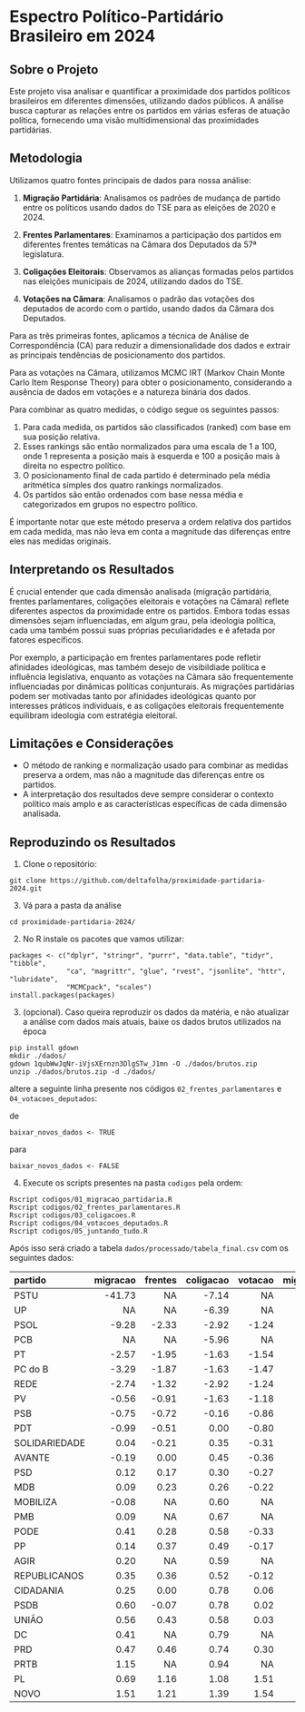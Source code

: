 # Espectro Político-Partidário Brasileiro em 2024

## Sobre o Projeto

Este projeto visa analisar e quantificar a proximidade dos partidos políticos brasileiros em diferentes dimensões, utilizando dados públicos. A análise busca capturar as relações entre os partidos em várias esferas de atuação política, fornecendo uma visão multidimensional das proximidades partidárias.

## Metodologia

Utilizamos quatro fontes principais de dados para nossa análise:

1. **Migração Partidária**: Analisamos os padrões de mudança de partido entre os políticos usando dados do TSE para as eleições de 2020 e 2024.

2. **Frentes Parlamentares**: Examinamos a participação dos partidos em diferentes frentes temáticas na Câmara dos Deputados da 57ª legislatura.

3. **Coligações Eleitorais**: Observamos as alianças formadas pelos partidos nas eleições municipais de 2024, utilizando dados do TSE.

4. **Votações na Câmara**: Analisamos o padrão das votações dos deputados de acordo com o partido, usando dados da Câmara dos Deputados.

Para as três primeiras fontes, aplicamos a técnica de Análise de Correspondência (CA) para reduzir a dimensionalidade dos dados e extrair as principais tendências de posicionamento dos partidos.

Para as votações na Câmara, utilizamos MCMC IRT (Markov Chain Monte Carlo Item Response Theory) para obter o posicionamento, considerando a ausência de dados em votações e a natureza binária dos dados.

Para combinar as quatro medidas, o código segue os seguintes passos:

1. Para cada medida, os partidos são classificados (ranked) com base em sua posição relativa.
2. Esses rankings são então normalizados para uma escala de 1 a 100, onde 1 representa a posição mais à esquerda e 100 a posição mais à direita no espectro político.
3. O posicionamento final de cada partido é determinado pela média aritmética simples dos quatro rankings normalizados.
4. Os partidos são então ordenados com base nessa média e categorizados em grupos no espectro político.

É importante notar que este método preserva a ordem relativa dos partidos em cada medida, mas não leva em conta a magnitude das diferenças entre eles nas medidas originais.

## Interpretando os Resultados

É crucial entender que cada dimensão analisada (migração partidária, frentes parlamentares, coligações eleitorais e votações na Câmara) reflete diferentes aspectos da proximidade entre os partidos. Embora todas essas dimensões sejam influenciadas, em algum grau, pela ideologia política, cada uma também possui suas próprias peculiaridades e é afetada por fatores específicos.

Por exemplo, a participação em frentes parlamentares pode refletir afinidades ideológicas, mas também desejo de visibildiade política e influência legislativa, enquanto as votações na Câmara são frequentemente influenciadas por dinâmicas políticas conjunturais. As migrações partidárias podem ser motivadas tanto por afinidades ideológicas quanto por interesses práticos individuais, e as coligações eleitorais frequentemente equilibram ideologia com estratégia eleitoral.


## Limitações e Considerações

- O método de ranking e normalização usado para combinar as medidas preserva a ordem, mas não a magnitude das diferenças entre os partidos.
- A interpretação dos resultados deve sempre considerar o contexto político mais amplo e as características específicas de cada dimensão analisada.

## Reproduzindo os Resultados

1. Clone o repositório:

```
git clone https://github.com/deltafolha/proximidade-partidaria-2024.git
``` 

3. Vá para a pasta da análise
``` 
cd proximidade-partidaria-2024/
``` 

2. No R instale os pacotes que vamos utilizar:

```
packages <- c("dplyr", "stringr", "purrr", "data.table", "tidyr", "tibble", 
              "ca", "magrittr", "glue", "rvest", "jsonlite", "httr", "lubridate", 
              "MCMCpack", "scales")
install.packages(packages)

```

3. (opcional). Caso queira reproduzir os dados da matéria, e não atualizar a  análise com dados mais atuais, baixe os dados brutos utilizados na época

```
pip install gdown
mkdir ./dados/
gdown 1qubWwJqNr-iVjsXErnzn3DlgSTw_J1mn -O ./dados/brutos.zip
unzip ./dados/brutos.zip -d ./dados/
```

altere a seguinte linha presente nos códigos `02_frentes_parlamentares` e `04_votacoes_deputados`:

de 

```
baixar_novos_dados <- TRUE
``` 

para 

```
baixar_novos_dados <- FALSE
```

4. Execute os scripts presentes na pasta `codigos` pela ordem:

```
Rscript codigos/01_migracao_partidaria.R
Rscript codigos/02_frentes_parlamentares.R
Rscript codigos/03_coligacoes.R
Rscript codigos/04_votacoes_deputados.R
Rscript codigos/05_juntando_tudo.R
```

Após isso será criado a tabela `dados/processado/tabela_final.csv` com os seguintes dados:


|partido       | migracao| frentes| coligacao| votacao| migracao_rank| frentes_rank| coligacao_rank| votacao_rank| media_rank|label      |
|:-------------|--------:|-------:|---------:|-------:|-------------:|------------:|--------------:|------------:|----------:|:----------|
|PSTU          |   -41.73|      NA|     -7.14|      NA|          1.00|           NA|           1.00|           NA|       1.00|esquerda_1 |
|UP            |       NA|      NA|     -6.39|      NA|            NA|           NA|           4.67|           NA|       4.67|esquerda_1 |
|PSOL          |    -9.28|   -2.33|     -2.92|   -1.24|          4.96|         1.00|          12.00|        11.42|       7.35|esquerda_1 |
|PCB           |       NA|      NA|     -5.96|      NA|            NA|           NA|           8.33|           NA|       8.33|esquerda_2 |
|PT            |    -2.57|   -1.95|     -1.63|   -1.54|         16.84|         6.21|          19.33|         1.00|      10.85|esquerda_2 |
|PC do B       |    -3.29|   -1.87|     -1.63|   -1.47|          8.92|        11.42|          19.33|         6.21|      11.47|esquerda_2 |
|REDE          |    -2.74|   -1.32|     -2.92|   -1.24|         12.88|        16.63|          12.00|        16.63|      14.54|esquerda_2 |
|PV            |    -0.56|   -0.91|     -1.63|   -1.18|         28.72|        21.84|          19.33|        21.84|      22.93|esquerda_3 |
|PSB           |    -0.75|   -0.72|     -0.16|   -0.86|         24.76|        27.05|          30.33|        27.05|      27.30|esquerda_3 |
|PDT           |    -0.99|   -0.51|      0.00|   -0.80|         20.80|        32.26|          34.00|        32.26|      29.83|esquerda_3 |
|SOLIDARIEDADE |     0.04|   -0.21|      0.35|   -0.31|         40.60|        37.47|          45.00|        47.89|      42.74|centro_1   |
|AVANTE        |    -0.19|    0.00|      0.45|   -0.36|         32.68|        53.11|          48.67|        37.47|      42.98|centro_1   |
|PSD           |     0.12|    0.17|      0.30|   -0.27|         52.48|        58.32|          41.33|        53.11|      51.31|centro_2   |
|MDB           |     0.09|    0.23|      0.26|   -0.22|         48.52|        63.53|          37.67|        58.32|      52.01|centro_2   |
|MOBILIZA      |    -0.08|      NA|      0.60|      NA|         36.64|           NA|          70.67|           NA|      53.65|centro_2   |
|PMB           |     0.09|      NA|      0.67|      NA|         44.56|           NA|          74.33|           NA|      59.45|centro_3   |
|PODE          |     0.41|    0.28|      0.58|   -0.33|         72.28|        68.74|          59.67|        42.68|      60.84|centro_3   |
|PP            |     0.14|    0.37|      0.49|   -0.17|         56.44|        79.16|          52.33|        63.53|      62.86|centro_3   |
|AGIR          |     0.20|      NA|      0.59|      NA|         60.40|           NA|          67.00|           NA|      63.70|centro_3   |
|REPUBLICANOS  |     0.35|    0.36|      0.52|   -0.12|         68.32|        73.95|          56.00|        68.74|      66.75|direita_1  |
|CIDADANIA     |     0.25|    0.00|      0.78|    0.06|         64.36|        47.89|          81.67|        84.37|      69.57|direita_1  |
|PSDB          |     0.60|   -0.07|      0.78|    0.02|         88.12|        42.68|          85.33|        73.95|      72.52|direita_1  |
|UNIÃO         |     0.56|    0.43|      0.58|    0.03|         84.16|        84.37|          63.33|        79.16|      77.75|direita_2  |
|DC            |     0.41|      NA|      0.79|      NA|         76.24|           NA|          89.00|           NA|      82.62|direita_2  |
|PRD           |     0.47|    0.46|      0.74|    0.30|         80.20|        89.58|          78.00|        89.58|      84.34|direita_2  |
|PRTB          |     1.15|      NA|      0.94|      NA|         96.04|           NA|          92.67|           NA|      94.35|direita_3  |
|PL            |     0.69|    1.16|      1.08|    1.51|         92.08|        94.79|          96.33|        94.79|      94.50|direita_3  |
|NOVO          |     1.51|    1.21|      1.39|    1.54|        100.00|       100.00|         100.00|       100.00|     100.00|direita_3  |






